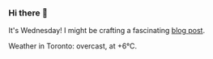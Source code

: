 ### Hi there :wave:

It's Wednesday! I might be crafting a fascinating [blog post](https://benjaminwuethrich.dev).

Weather in Toronto: overcast, at +6°C.
